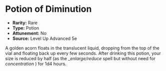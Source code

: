 # Potion of Diminution

- **Rarity:** Rare
- **Type:** Potion
- **Attunement:** No
- **Source:** Level Up Advanced 5e

A golden acorn floats in the translucent liquid, dropping from the top of the vial and floating back up every few seconds. After drinking this potion, your size is reduced by half (as the __enlarge/reduce_  spell but without need for _concentration_ ) for 1d4 hours.
